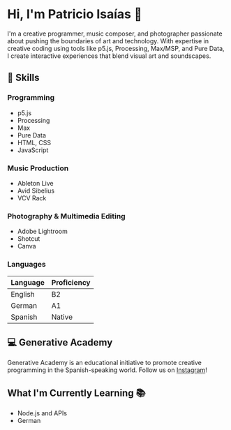 # Hi, I'm Patricio Isaías 👋

I'm a creative programmer, music composer, and photographer passionate about pushing the boundaries of art and technology. With expertise in creative coding using tools like p5.js, Processing, Max/MSP, and Pure Data, I create interactive experiences that blend visual art and soundscapes.

## 🚀 Skills

### Programming
- p5.js
- Processing
- Max
- Pure Data
- HTML, CSS
- JavaScript

### Music Production 
- Ableton Live
- Avid Sibelius
- VCV Rack

### Photography & Multimedia Editing
- Adobe Lightroom
- Shotcut
- Canva 

### Languages 
| Language | Proficiency |
| -------- | ----------- |
| English  | B2          |
| German   | A1          |
| Spanish  | Native      |

## 💻 Generative Academy

Generative Academy is an educational initiative to promote creative programming in the Spanish-speaking world. Follow us on [Instagram](https://www.instagram.com/generative.academy/)!

## What I'm Currently Learning 📚

- Node.js and APIs
- German
